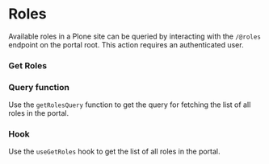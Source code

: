 # Roles

Available roles in a Plone site can be queried by interacting with the `/@roles` endpoint on the portal root.
This action requires an authenticated user.

### Get Roles

### Query function

Use the `getRolesQuery` function to get the query for fetching the list of all roles in the portal.

### Hook

Use the `useGetRoles` hook to get the list of all roles in the portal.
